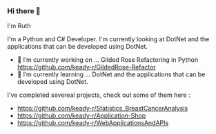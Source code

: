 ### Hi there 👋

I'm Ruth

I'm a Python and C# Developer. I'm currently looking at DotNet and the applications that can be developed using DotNet. 

- 🔭 I’m currently working on ... Gilded Rose Refactoring in Python https://github.com/keady-r/GildedRose-Refactor
- 🌱 I’m currently learning ...  DotNet and the applications that can be developed using DotNet. 

I've completed severeal projects, check out some of them here :
- https://github.com/keady-r/Statistics_BreastCancerAnalysis
- https://github.com/keady-r/Application-Shop
- https://github.com/keady-r/WebApplicationsAndAPIs
